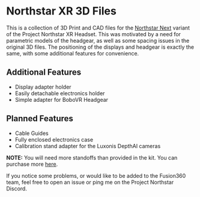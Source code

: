 # Northstar XR 3D Files

This is a collection of 3D Print and CAD files for the [Northstar Next](https://docs.projectnorthstar.org/northstar-next/introduction) variant of the Project Northstar XR Headset. This was motivated by a need for parametric models of the headgear, as well as some spacing issues in the original 3D files. The positioning of the displays and headgear is exactly the same, with some additional features for convenience. 

## Additional Features
* Display adapter holder
* Easily detachable electronics holder
* Simple adapter for BoboVR Headgear

## Planned Features
* Cable Guides
* Fully enclosed electronics case
* Calibration stand adapter for the Luxonis DepthAI cameras

**NOTE:** You will need more standoffs than provided in the kit. You can purchase more [here](https://mou.sr/3Obxjzm).

If you notice some problems, or would like to be added to the Fusion360 team, feel free to open an issue or ping me on the Project Northstar Discord.
